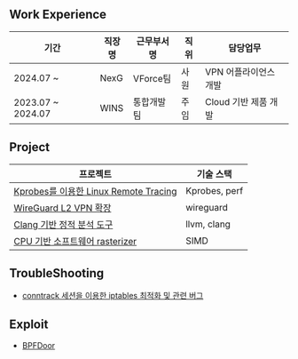 ## Work Experience

| 기간 | 직장명 | 근무부서명 | 직위 | 담당업무 |
| --- | --- | --- | --- | --- |
| 2024.07 ~  | NexG | VForce팀 | 사원 | VPN 어플라이언스 개발  |
| 2023.07 ~ 2024.07 | WINS | 통합개발팀 | 주임 | Cloud 기반 제품 개발 |


## Project

| 프로젝트 | 기술 스택 |
| --- | --- |
|[Kprobes를 이용한 Linux Remote Tracing]()| Kprobes, perf |
|[WireGuard L2 VPN 확장]()|wireguard|
|[Clang 기반 정적 분석 도구]()| llvm, clang |
|[CPU 기반 소프트웨어 rasterizer]()| SIMD |


## TroubleShooting

- [conntrack 세션을 이용한 iptables 최적화 및 관련 버그](https://sungzunet.blogspot.com/2025/06/conntrack-iptables.html)

## Exploit
- [BPFDoor]()





